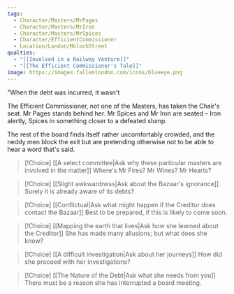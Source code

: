 ```yaml
---
tags:
  - Character/Masters/MrPages
  - Character/Masters/MrIron
  - Character/Masters/MrSpices
  - Character/EfficientCommissioner
  - Location/London/MolochStreet
qualties:
  - "[[Involved in a Railway Venture]]"
  - "[[The Efficient Commissioner's Tale]]"
image: https://images.fallenlondon.com/icons/blueeye.png
---
```

"When the debt was incurred, it wasn't 

The Efficient Commissioner, not one of the Masters, has taken the Chair's seat. Mr Pages stands behind her. Mr Spices and Mr Iron are seated – Iron alertly, Spices in something closer to a defeated slump.

The rest of the board finds itself rather uncomfortably crowded, and the neddy men block the exit but are pretending otherwise not to be able to hear a word that's said.

> [!Choice] [[A select committee|Ask why these particular masters are involved in the matter]]
> Where's Mr Fires? Mr Wines? Mr Hearts?

> [!Choice] [[Slight awkwardness|Ask about the Bazaar's ignorance]]
> Surely it is already aware of its debts?

> [!Choice] [[Conflictual|Ask what might happen if the Creditor does contact the Bazaar]]
> Best to be prepared, if this is likely to come soon.

> [!Choice] [[Mapping the earth that lives|Ask how she learned about the Creditor]]
> She has made many allusions; but what does she know?

> [!Choice] [[A difficult investigation|Ask about her journeys]]
> How did she proceed with her investigations?

> [!Choice] [[The Nature of the Debt|Ask what she needs from you]]
> There must be a reason she has interrupted a board meeting.